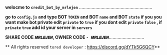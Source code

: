 **welocme to `credit_bot_by_mrlejen`** ..........................................................

**go to `config.js` and type BOT `TOKEN` and BOT `name` and BOT `state` if you you want make bot private edit `private` to `true` if you dont edit `private` `false` , if `private` `true` add id your server in `servers`**

**SHARE CODE `𝑴𝑹𝑳𝑬𝑱𝑬𝑵`, OWNER CODE `- 𝑴𝑹𝑳𝑬𝑱𝑬𝑵`**............................

** All rights reserved `tored developer` : https://discord.gg/dYTk5G6QCY**
